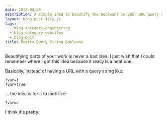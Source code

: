 ```yaml
---
date: 2012-04-28
description: A simple idea to beautify the booleans in your URL query strings.
layout: blog-post.11ty.js
tags:
  - blog-category-engineering
  - blog-category-websites
  - blog-post
title: Pretty Query String Booleans
---
```


Beautifying parts of your work is never a bad idea. I just wish that I could remember where I got this idea because it really is a neat one. <!--more-->

Basically, instead of having a URL with a query string like:

```
?var=1
?var=true
```

… the idea is for it to look like:

```
?var=✓
```

I think it's pretty.

